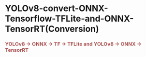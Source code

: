 # YOLOv8-convert-ONNX-Tensorflow-TFLite-and-ONNX-TensorRT(Conversion)
<h3 style="color:#ac5353;"> YOLOv8 -> ONNX -> TF -> TFLite and YOLOv8 -> ONNX -> TensorRT </h3>
